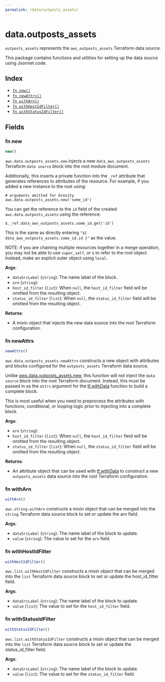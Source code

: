 ```yaml
---
permalink: /data/outposts_assets/
---
```


# data.outposts_assets

`outposts_assets` represents the `aws_outposts_assets` Terraform data source.



This package contains functions and utilities for setting up the data source using Jsonnet code.


## Index

* [`fn new()`](#fn-new)
* [`fn newAttrs()`](#fn-newattrs)
* [`fn withArn()`](#fn-witharn)
* [`fn withHostIdFilter()`](#fn-withhostidfilter)
* [`fn withStatusIdFilter()`](#fn-withstatusidfilter)

## Fields

### fn new

```ts
new()
```


`aws.data.outposts_assets.new` injects a new `data_aws_outposts_assets` Terraform `data source`
block into the root module document.

Additionally, this inserts a private function into the `_ref` attribute that generates references to attributes of the
resource. For example, if you added a new instance to the root using:

    # arguments omitted for brevity
    aws.data.outposts_assets.new('some_id')

You can get the reference to the `id` field of the created `aws.data.outposts_assets` using the reference:

    $._ref.data_aws_outposts_assets.some_id.get('id')

This is the same as directly entering `"${ data_aws_outposts_assets.some_id.id }"` as the value.

NOTE: if you are chaining multiple resources together in a merge operation, you may not be able to use `super`, `self`,
or `$` to refer to the root object. Instead, make an explicit outer object using `local`.

**Args**:
  - `dataSrcLabel` (`string`): The name label of the block.
  - `arn` (`string`): 
  - `host_id_filter` (`list`):  When `null`, the `host_id_filter` field will be omitted from the resulting object.
  - `status_id_filter` (`list`):  When `null`, the `status_id_filter` field will be omitted from the resulting object.

**Returns**:
- A mixin object that injects the new data source into the root Terraform configuration.


### fn newAttrs

```ts
newAttrs()
```


`aws.data.outposts_assets.newAttrs` constructs a new object with attributes and blocks configured for the `outposts_assets`
Terraform data source.

Unlike [aws.data.outposts_assets.new](#fn-outposts_assetsnew), this function will not inject the `data source`
block into the root Terraform document. Instead, this must be passed in as the `attrs` argument for the
[tf.withData](https://github.com/tf-libsonnet/core/tree/main/docs#fn-withdata) function to build a complete block.

This is most useful when you need to preprocess the attributes with functions, conditional, or looping logic prior to
injecting into a complete block.

**Args**:
  - `arn` (`string`): 
  - `host_id_filter` (`list`):  When `null`, the `host_id_filter` field will be omitted from the resulting object.
  - `status_id_filter` (`list`):  When `null`, the `status_id_filter` field will be omitted from the resulting object.

**Returns**:
  - An attribute object that can be used with [tf.withData](https://github.com/tf-libsonnet/core/tree/main/docs#fn-withdata) to construct a new `outposts_assets` data source into the root Terraform configuration.


### fn withArn

```ts
withArn()
```

`aws.string.withArn` constructs a mixin object that can be merged into the `string`
Terraform data source block to set or update the arn field.



**Args**:
  - `dataSrcLabel` (`string`): The name label of the block to update.
  - `value` (`string`): The value to set for the `arn` field.


### fn withHostIdFilter

```ts
withHostIdFilter()
```

`aws.list.withHostIdFilter` constructs a mixin object that can be merged into the `list`
Terraform data source block to set or update the host_id_filter field.



**Args**:
  - `dataSrcLabel` (`string`): The name label of the block to update.
  - `value` (`list`): The value to set for the `host_id_filter` field.


### fn withStatusIdFilter

```ts
withStatusIdFilter()
```

`aws.list.withStatusIdFilter` constructs a mixin object that can be merged into the `list`
Terraform data source block to set or update the status_id_filter field.



**Args**:
  - `dataSrcLabel` (`string`): The name label of the block to update.
  - `value` (`list`): The value to set for the `status_id_filter` field.
